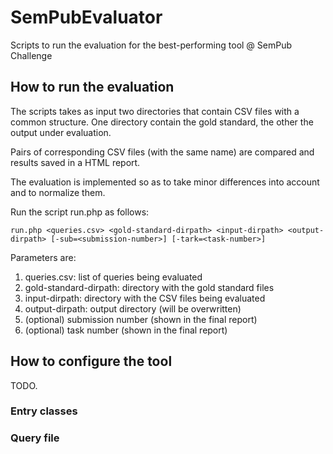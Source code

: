 # SemPubEvaluator
Scripts to run the evaluation for the best-performing tool @ SemPub Challenge


## How to run the evaluation
 
The scripts takes as input two directories that contain CSV files with a common structure.
One directory contain the gold standard, the other the output under evaluation.

Pairs of corresponding CSV files (with the same name) are compared and results saved in a HTML report.

The evaluation is implemented so as to take minor differences into account and to normalize them.
 
Run the script run.php as follows:

    run.php <queries.csv> <gold-standard-dirpath> <input-dirpath> <output-dirpath> [-sub=<submission-number>] [-tark=<task-number>]

Parameters are:

1.  queries.csv: list of queries being evaluated
2.  gold-standard-dirpath: directory with the gold standard files
3.  input-dirpath: directory with the CSV files being evaluated
4.  output-dirpath: output directory (will be overwritten)
5.  (optional) submission number (shown in the final report)
5.  (optional) task number (shown in the final report)

## How to configure the tool

TODO.

### Entry classes

### Query file